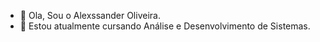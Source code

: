 - 👋 Ola, Sou o Alexssander Oliveira.
- 👀 Estou atualmente cursando Análise e Desenvolvimento de Sistemas.



<!---
alexssander77/alexssander77 is a ✨ special ✨ repository because its `README.md` (this file) appears on your GitHub profile.
You can click the Preview link to take a look at your changes.
--->
